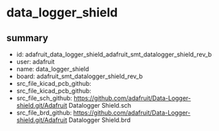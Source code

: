 # data_logger_shield
 
## summary 
* id: adafruit_data_logger_shield_adafruit_smt_datalogger_shield_rev_b
* user: adafruit
* name: data_logger_shield
* board: adafruit_smt_datalogger_shield_rev_b
* src_file_kicad_pcb_github: 
* src_file_kicad_pcb_github: 
* src_file_sch_github: https://github.com/adafruit/Data-Logger-shield.git/Adafruit Datalogger Shield.sch
* src_file_brd_github: https://github.com/adafruit/Data-Logger-shield.git/Adafruit Datalogger Shield.brd



